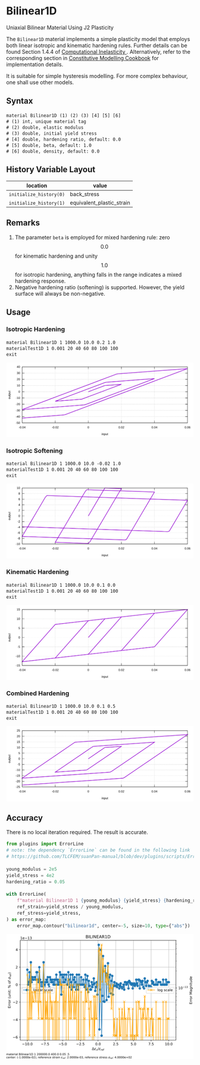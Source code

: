 # Bilinear1D

Uniaxial Bilinear Material Using J2 Plasticity

The `Bilinear1D` material implements a simple plasticity model that employs both linear isotropic and kinematic hardening rules.
Further details can be found Section 1.4.4 of [Computational Inelasticity ](https://doi.org/10.1007/b98904).
Alternatively, refer to the corresponding section
in [Constitutive Modelling Cookbook](https://github.com/TLCFEM/constitutive-modelling-cookbook/releases/download/latest/COOKBOOK.pdf)
for implementation details.

It is suitable for simple hysteresis modelling.
For more complex behaviour, one shall use other models.

## Syntax

```
material Bilinear1D (1) (2) (3) [4] [5] [6]
# (1) int, unique material tag
# (2) double, elastic modulus
# (3) double, initial yield stress
# [4] double, hardening ratio, default: 0.0
# [5] double, beta, default: 1.0
# [6] double, density, default: 0.0
```

## History Variable Layout

| location                | value                     |
|-------------------------|---------------------------|
| `initialize_history(0)` | back_stress               |
| `initialize_history(1)` | equivalent_plastic_strain |

## Remarks

1. The parameter `beta` is employed for mixed hardening rule: zero $$0.0$$ for kinematic hardening and unity $$1.0$$ for
   isotropic hardening, anything falls in the range indicates a mixed hardening response.
2. Negative hardening ratio (softening) is supported. However, the yield surface will always be non-negative.

## Usage

### Isotropic Hardening

```
material Bilinear1D 1 1000.0 10.0 0.2 1.0
materialTest1D 1 0.001 20 40 60 80 100 100
exit
```

![Example 1](Bilinear1D.EX1.svg)

### Isotropic Softening

```
material Bilinear1D 1 1000.0 10.0 -0.02 1.0
materialTest1D 1 0.001 20 40 60 80 100 100
exit
```

![Example 2](Bilinear1D.EX2.svg)

### Kinematic Hardening

```
material Bilinear1D 1 1000.0 10.0 0.1 0.0
materialTest1D 1 0.001 20 40 60 80 100 100
exit
```

![Example 3](Bilinear1D.EX3.svg)

### Combined Hardening

```
material Bilinear1D 1 1000.0 10.0 0.1 0.5
materialTest1D 1 0.001 20 40 60 80 100 100
exit
```

![Example 4](Bilinear1D.EX4.svg)

## Accuracy

There is no local iteration required.
The result is accurate.

```py
from plugins import ErrorLine
# note: the dependency `ErrorLine` can be found in the following link
# https://github.com/TLCFEM/suanPan-manual/blob/dev/plugins/scripts/ErrorLine.py

young_modulus = 2e5
yield_stress = 4e2
hardening_ratio = 0.05

with ErrorLine(
    f"material Bilinear1D 1 {young_modulus} {yield_stress} {hardening_ratio} .5",
    ref_strain=yield_stress / young_modulus,
    ref_stress=yield_stress,
) as error_map:
    error_map.contour("bilinear1d", center=-5, size=10, type={"abs"})
```

![accuracy analysis](bilinear1d.abs.error.svg)
